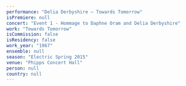 ```yaml
---
performance: "Delia Derbyshire – Towards Tomorrow"
isPremiere: null
concert: "Event 1 - Hommage to Daphne Oram and Delia Derbyshire"
work: "Towards Tomorrow"
isCommission: false
isResidency: false
work_year: "1967"
ensemble: null
season: "Electric Spring 2015"
venue: "Phipps Concert Hall"
person: null
country: null
---
```


